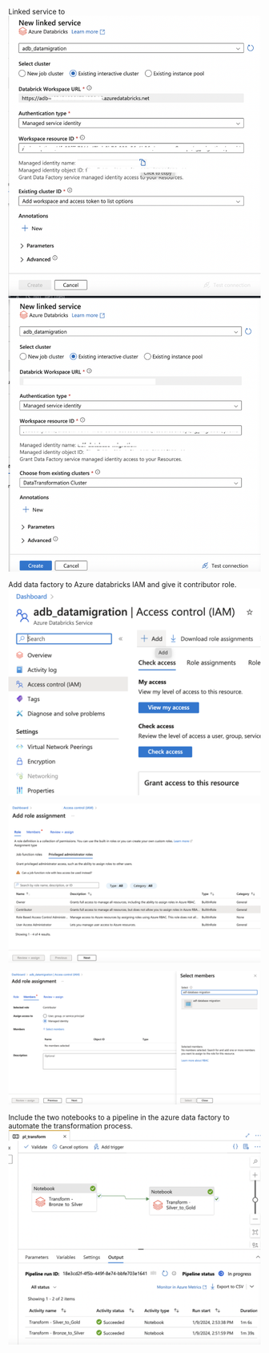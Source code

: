 

Linked service to ![azure databricks](/ProjectImages/1.ls_adb.png)
 ![azure databricks](/ProjectImages/5.Choose_Cluster.png)

Add data factory to Azure databricks IAM and give it contributor role.
![azure databricks](/ProjectImages/2.adb_IAM.png)

![contributorrole](/ProjectImages/3.contributorrole.png)

![azure databricks](/ProjectImages/4.Add_DF_ManagedIdentity.png)



Include the two notebooks to a pipeline in the azure data factory to automate the transformation process.
![tranform](/ProjectImages/pl_transform.png)
